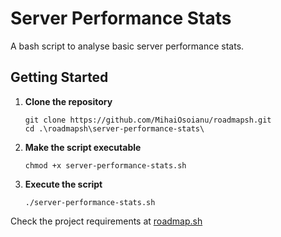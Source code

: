 # Server Performance Stats
A bash script to analyse basic server performance stats.  

## Getting Started
1. **Clone the repository**
    ```
    git clone https://github.com/MihaiOsoianu/roadmapsh.git
    cd .\roadmapsh\server-performance-stats\
    ```

2. **Make the script executable**
    ```
    chmod +x server-performance-stats.sh
    ```
3. **Execute the script**  
    ```
    ./server-performance-stats.sh
    ```
Check the project requirements at [roadmap.sh](https://roadmap.sh/projects/server-stats)